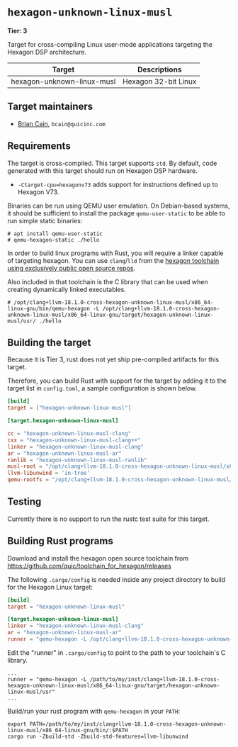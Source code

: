 # `hexagon-unknown-linux-musl`

**Tier: 3**

Target for cross-compiling Linux user-mode applications targeting the Hexagon
DSP architecture.

| Target                   | Descriptions                              |
| ------------------------ | ----------------------------------------- |
| hexagon-unknown-linux-musl | Hexagon 32-bit Linux |

## Target maintainers

- [Brian Cain](https://github.com/androm3da), `bcain@quicinc.com`

## Requirements
The target is cross-compiled. This target supports `std`.  By default, code
generated with this target should run on Hexagon DSP hardware.

- `-Ctarget-cpu=hexagonv73` adds support for instructions defined up to Hexagon V73.

Binaries can be run using QEMU user emulation. On Debian-based systems, it should be
sufficient to install the package `qemu-user-static` to be able to run simple static
binaries:

```text
# apt install qemu-user-static
# qemu-hexagon-static ./hello
```

In order to build linux programs with Rust, you will require a linker capable
of targeting hexagon.  You can use `clang`/`lld` from the [hexagon toolchain
using exclusively public open source repos](https://github.com/quic/toolchain_for_hexagon/releases).

Also included in that toolchain is the C library that can be used when creating
dynamically linked executables.

```text
# /opt/clang+llvm-18.1.0-cross-hexagon-unknown-linux-musl/x86_64-linux-gnu/bin/qemu-hexagon -L /opt/clang+llvm-18.1.0-cross-hexagon-unknown-linux-musl/x86_64-linux-gnu/target/hexagon-unknown-linux-musl/usr/ ./hello
```

## Building the target
Because it is Tier 3, rust does not yet ship pre-compiled artifacts for this
target.

Therefore, you can build Rust with support for the target by adding it to the
target list in `config.toml`, a sample configuration is shown below.

```toml
[build]
target = ["hexagon-unknown-linux-musl"]

[target.hexagon-unknown-linux-musl]

cc = "hexagon-unknown-linux-musl-clang"
cxx = "hexagon-unknown-linux-musl-clang++"
linker = "hexagon-unknown-linux-musl-clang"
ar = "hexagon-unknown-linux-musl-ar"
ranlib = "hexagon-unknown-linux-musl-ranlib"
musl-root = "/opt/clang+llvm-18.1.0-cross-hexagon-unknown-linux-musl/x86_64-linux-gnu/target/hexagon-unknown-linux-musl/usr"
llvm-libunwind = 'in-tree'
qemu-rootfs = "/opt/clang+llvm-18.1.0-cross-hexagon-unknown-linux-musl/x86_64-linux-gnu/target/hexagon-unknown-linux-musl/usr"
```


## Testing

Currently there is no support to run the rustc test suite for this target.


## Building Rust programs

Download and install the hexagon open source toolchain from https://github.com/quic/toolchain_for_hexagon/releases

The following `.cargo/config` is needed inside any project directory to build
for the Hexagon Linux target:

```toml
[build]
target = "hexagon-unknown-linux-musl"

[target.hexagon-unknown-linux-musl]
linker = "hexagon-unknown-linux-musl-clang"
ar = "hexagon-unknown-linux-musl-ar"
runner = "qemu-hexagon -L /opt/clang+llvm-18.1.0-cross-hexagon-unknown-linux-musl/x86_64-linux-gnu/target/hexagon-unknown-linux-musl/usr"
```

Edit the "runner" in `.cargo/config` to point to the path to your toolchain's
C library.

```text
...
runner = "qemu-hexagon -L /path/to/my/inst/clang+llvm-18.1.0-cross-hexagon-unknown-linux-musl/x86_64-linux-gnu/target/hexagon-unknown-linux-musl/usr"
...
```

Build/run your rust program with `qemu-hexagon` in your `PATH`:

```text
export PATH=/path/to/my/inst/clang+llvm-18.1.0-cross-hexagon-unknown-linux-musl/x86_64-linux-gnu/bin/:$PATH
cargo run -Zbuild-std -Zbuild-std-features=llvm-libunwind
```
